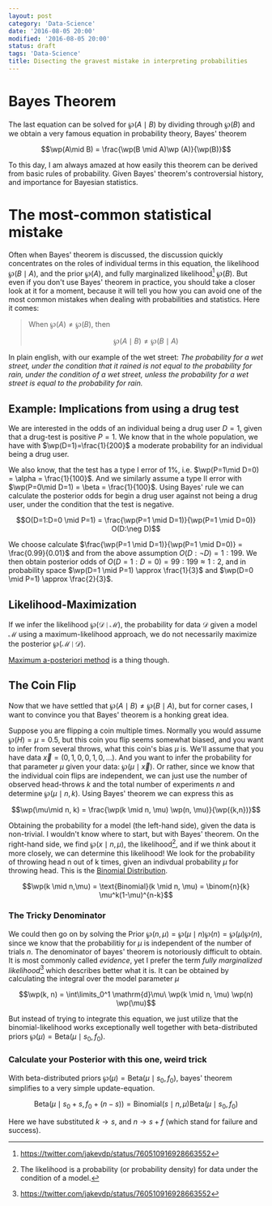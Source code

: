 ```yaml
---
layout: post
category: 'Data-Science'
date: '2016-08-05 20:00'
modified: '2016-08-05 20:00'
status: draft
tags: 'Data-Science'
title: Disecting the gravest mistake in interpreting probabilities
---
```


Bayes Theorem
=============

The last equation can be solved for $\wp(A\mid B)$ by dividing through
$\wp(B)$ and we obtain a very famous equation in probability theory,
Bayes' theorem

$$\wp(A\mid B)  = \frac{\wp(B \mid A)\wp (A)}{\wp(B)}$$

To this day, I am always amazed at how easily this theorem can be
derived from basic rules of probability. Given Bayes' theorem's
controversial history, and importance for Bayesian statistics.

The most-common statistical mistake
===================================

Often when Bayes' theorem is discussed, the discussion quickly
concentrates on the roles of individual terms in this equation, the
likelihood $\wp(B\mid
A)$, and the prior $\wp(A)$, and fully marginalized likelihood[^1]
$\wp(B)$. But even if you don't use Bayes' theorem in practice, you
should take a closer look at it for a moment, because it will tell you
how you can avoid one of the most common mistakes when dealing with
probabilities and statistics. Here it comes:

> When $\wp(A)\neq \wp(B)$, then
>
> $$\wp(A\mid B) \neq \wp(B \mid A)$$

In plain english, with our example of the wet street: *The probability
for a wet street, under the condition that it rained is not equal to the
probability for rain, under the condition of a wet street, unless the
probability for a wet street is equal to the probability for rain.*

Example: Implications from using a drug test
--------------------------------------------

We are interested in the odds of an individual being a drug user $D=1$,
given that a drug-test is positive $P=1$. We know that in the whole
population, we have with $\wp(D=1)=\frac{1}{200}$ a moderate probability
for an individual being a drug user.

We also know, that the test has a type I error of 1%, i.e. $\wp(P=1\mid
D=0) = \alpha = \frac{1}{100}$. And we similarly assume a type II error
with $\wp(P=0\mid D=1) = \beta = \frac{1}{100}$. Using Bayes' rule we
can calculate the posterior odds for begin a drug user against not being
a drug user, under the condition that the test is negative.

$$O(D=1:D=0 \mid P=1) = \frac{\wp(P=1 \mid D=1)}{\wp(P=1 \mid D=0)} O(D:\neg D)$$

We choose calculate $\frac{\wp(P=1 \mid D=1)}{\wp(P=1 \mid D=0)} =
\frac{0.99}{0.01}$ and from the above assumption $O(D:\neg D)= 1:
199$. We then obtain posterior odds of $O(D=1:D=0) = 99:199\approx 1
: 2$, and in probability space $\wp(D=1 \mid P=1) \approx \frac{1}{3}$
and $\wp(D=0 \mid P=1) \approx \frac{2}{3}$.

Likelihood-Maximization
-----------------------

If we infer the likelihood $\wp(\mathcal{D}\mid \mathcal{M})$, the
probability for data $\mathcal{D}$ given a model $\mathcal{M}$ using a
maximum-likelihood approach, we do not necessarily maximize the
posterior $\wp(\mathcal{M}\mid \mathcal{D})$.

[Maximum a-posteriori
method](https://www.wikiwand.com/en/Maximum_a_posteriori_estimation) is
a thing though.

The Coin Flip
-------------

Now that we have settled that $\wp(A\mid B) \neq \wp(B\mid A)$, but for
corner cases, I want to convince you that Bayes' theorem is a honking
great idea.

Suppose you are flipping a coin multiple times. Normally you would
assume $\wp(H)=\mu=0.5$, but this coin you flip seems somewhat biased,
and you want to infer from several throws, what this coin's bias $\mu$
is. We'll assume that you have data
$\vec{x} = (0, 1, 0, 0, 1, 0, \ldots)$. And you want to infer the
probability for that parameter $\mu$ given your data:
$\wp(\mu\mid\vec{x})$. Or rather, since we know that the individual coin
flips are independent, we can just use the number of observed
head-throws $k$ and the total number of experiments $n$ and determine
$\wp(\mu \mid n, k)$. Using Bayes' theorem we can express this as

$$\wp(\mu\mid n, k) = \frac{\wp(k \mid n, \mu) \wp(n, \mu)}{\wp({k,n})}$$

Obtaining the probability for a model (the left-hand side), given the
data is non-trivial. I wouldn't know where to start, but with Bayes'
theorem. On the right-hand side, we find $\wp(x\mid n, \mu)$, the
likelihood[^2], and if we think about it more closely, we can determine
this likelihood! We look for the probability of throwing head n out of k
times, given an indivdual probability $\mu$ for throwing head. This is
the [Binomial
Distribution](https://www.wikiwand.com/en/Binomial_distribution).

$$\wp(k \mid n,\mu) = \text{Binomial}(k \mid n, \mu) = \binom{n}{k} \mu^k(1-\mu)^{n-k}$$

### The Tricky Denominator

We could then go on by solving the Prior $\wp(n, \mu) = \wp(\mu \mid n)
\wp(n) = \wp(\mu)\wp(n)$, since we know that the probabilitiy for $\mu$
is independent of the number of trials $n$. The denominator of bayes'
theorem is notoriously difficult to obtain. It is most commonly called
*evidence*, yet I prefer the term *fully marginalized likelihood*[^3]
which describes better what it is. It can be obtained by calculating the
integral over the model parameter $\mu$

$$\wp(k, n) = \int\limits_0^1 \mathrm{d}\mu\ \wp(k \mid n, \mu) \wp(n) \wp(\mu)$$

But instead of trying to integrate this equation, we just utilize that
the binomial-likelihood works exceptionally well together with
beta-distributed priors $\wp(\mu) = \text{Beta}(\mu \mid s_0, f_0)$.

### Calculate your Posterior with this one, weird trick

With beta-distributed priors
$\wp(\mu) = \text{Beta}(\mu \mid s_0, f_0)$, bayes' theorem simplifies
to a very simple update-equation.

$$\text{Beta}\left(\mu \mid s_0 + s, f_0 + (n-s)\right) = \text{Binomial}\left(s \mid n, \mu \right) \text{Beta}\left(\mu\mid s_0, f_0 \right)$$

Here we have substituted $k \to s$, and $n \to s + f$ (which stand for
failure and success).

[^1]: <https://twitter.com/jakevdp/status/760510916928663552>

[^2]: The likelihood is a probability (or probability density) for data
    under the condition of a model.

[^3]: <https://twitter.com/jakevdp/status/760510916928663552>
